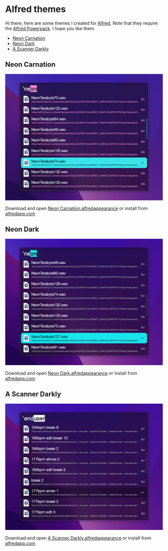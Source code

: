 # Alfred themes

Hi there, here are some themes I created for [Alfred](https://www.alfredapp.com/). Note that they require the [Alfred Powerpack](https://www.alfredapp.com/powerpack/). I hope you like them.

* [Neon Carnation](#neon-carnation)
* [Neon Dark](#neon-dark)
* [A Scanner Darkly](#a-scanner-darkly)

## Neon Carnation

![Neon Carnation](neon_carnation.png "Screenshot of the Neon ‘Carnation’ theme")

Download and open [Neon Carnation.alfredappearance](Neon%20Carnation.alfredappearance) or install from [alfredapp.com](https://www.alfredapp.com/extras/theme/SGlWMXaDkb/)

## Neon Dark

![Neon Dark](neon_dark.png "Screenshot of the ‘Neon Dark’ theme")

Download and open [Neon Dark.alfredappearance](Neon%20Dark.alfredappearance) or install from [alfredapp.com](https://www.alfredapp.com/extras/theme/OuYQSWD8gQ/)

## A Scanner Darkly

![A Scanner Darkly](a_scanner_darkly.png "Screenshot of the ‘A Scanner Darkly’ theme")

Download and open [A Scanner Darkly.alfredappearance](A%20Scanner%20Darkly.alfredappearance) or install from [alfredapp.com](https://www.alfredapp.com/extras/theme/wytDoMHy3Q/)
